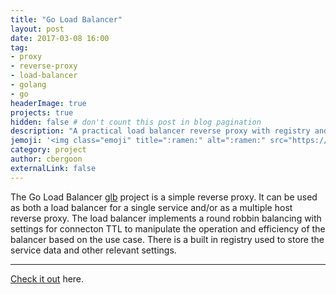 ```yaml
---
title: "Go Load Balancer"
layout: post
date: 2017-03-08 16:00
tag: 
- proxy
- reverse-proxy
- load-balancer
- golang
- go 
headerImage: true
projects: true
hidden: false # don't count this post in blog pagination
description: "A practical load balancer reverse proxy with registry and management endpoints."
jemoji: '<img class="emoji" title=":ramen:" alt=":ramen:" src="https://assets.github.com/images/icons/emoji/unicode/1f35c.png" height="20" width="20" align="absmiddle">'
category: project
author: cbergoon
externalLink: false
---
```


The Go Load Balancer [glb](http://github.com/cbergoon/glb) project is a simple reverse proxy. It can be used as both a load balancer for a single service and/or as a multiple host reverse proxy. The load balancer implements a round robbin balancing with settings for connecton TTL to manipulate the operation and efficiency of the balancer based on the use case. There is a built in registry used to store the service data and other relevant settings. 

---

[Check it out](http://github.com/cbergoon/glb) here.

